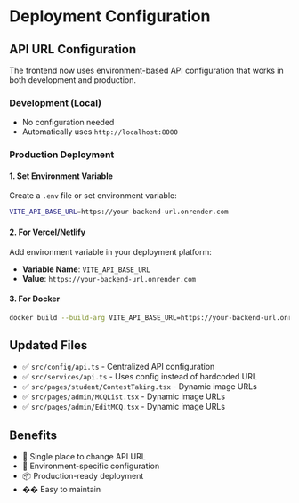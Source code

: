 # Deployment Configuration

## API URL Configuration

The frontend now uses environment-based API configuration that works in both development and production.

### Development (Local)
- No configuration needed
- Automatically uses `http://localhost:8000`

### Production Deployment

#### 1. Set Environment Variable
Create a `.env` file or set environment variable:
```bash
VITE_API_BASE_URL=https://your-backend-url.onrender.com
```

#### 2. For Vercel/Netlify
Add environment variable in your deployment platform:
- **Variable Name**: `VITE_API_BASE_URL`
- **Value**: `https://your-backend-url.onrender.com`

#### 3. For Docker
```bash
docker build --build-arg VITE_API_BASE_URL=https://your-backend-url.onrender.com .
```

## Updated Files
- ✅ `src/config/api.ts` - Centralized API configuration
- ✅ `src/services/api.ts` - Uses config instead of hardcoded URL
- ✅ `src/pages/student/ContestTaking.tsx` - Dynamic image URLs
- ✅ `src/pages/admin/MCQList.tsx` - Dynamic image URLs  
- ✅ `src/pages/admin/EditMCQ.tsx` - Dynamic image URLs

## Benefits
- 🎯 Single place to change API URL
- 🚀 Environment-specific configuration
- 📦 Production-ready deployment
- �� Easy to maintain 